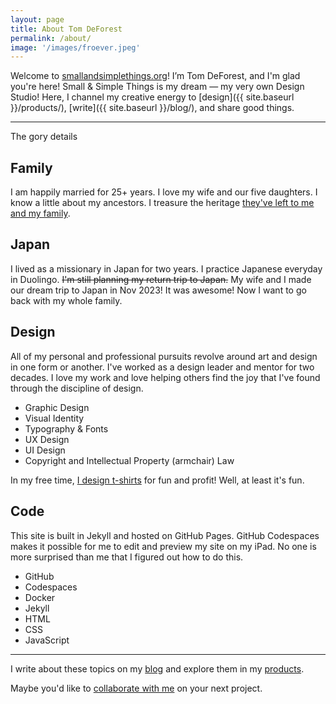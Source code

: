 ```yaml
---
layout: page
title: About Tom DeForest
permalink: /about/
image: '/images/froever.jpeg'
---
```


Welcome to [smallandsimplethings.org](https://www.smallandsimplethings.org)! I’m Tom DeForest, and I'm glad you're here! Small & Simple Things is my dream — my very own Design Studio! Here, I channel my creative energy to [design]({{ site.baseurl }}/products/), [write]({{ site.baseurl }}/blog/), and share good things.

----
<div class="about__subtitle">
   <p><i class="fa-solid fa-arrow-down"></i> The gory details</p>
</div>
<div class="container animate">
    <div class="row">
        <div class="col col-4 col-w-6 col-t-12">
            <h2>Family</h2>
            <p>I am happily married for 25+ years. I love my wife and our five daughters. I know a little about my ancestors. I treasure the heritage <a href="/project/a-walloon-family-in-america">they've left to me and my family</a>.</p>
        </div>
        <div class="col col-4 col-w-6 col-t-12">
            <h2>Japan</h2>
            <p>I lived as a missionary in Japan for two years. I practice Japanese everyday in Duolingo. <strike>I'm still planning my return trip to Japan.</strike> My wife and I made our dream trip to Japan in Nov 2023! It was awesome! Now I want to go back with my whole family.</p>
        </div>
    </div>
    <div class="row">
        <div class="col col-4 col-w-6 col-t-12">
            <h2>Design</h2>
            <p>All of my personal and professional pursuits revolve around art and design in one form or another. I've worked as a design leader and mentor for two decades. I love my work and love helping others find the joy that I've found through the discipline of design.</p>
            <ul>
                <li>Graphic Design</li>
                <li>Visual Identity</li>
                <li>Typography & Fonts</li>
                <li>UX Design</li>
                <li>UI Design</li>
                <li>Copyright and Intellectual Property (armchair) Law</li>
            </ul>
            <p>In my free time, <a href="{{ site.baseurl }}/shop/">I design t-shirts</a> for fun and profit! Well, at least it's fun.</p>
        </div>
        <div class="col col-4 col-w-6 col-t-12">
            <h2>Code</h2>
            <p>This site is built in Jekyll and hosted on GitHub Pages. GitHub Codespaces makes it possible for me to edit and preview my site on my iPad. No one is more surprised than me that I figured out how to do this.</p>
            <ul>
                <li>GitHub</li>
                <li>Codespaces</li>
                <li>Docker</li>
                <li>Jekyll</li>
                <li>HTML</li>
                <li>CSS</li>
                <li>JavaScript</li>
            </ul>
        </div>
    </div>
</div>

---

I write about these topics on my [blog]({{site.baseurl}}/blog/) and explore them in my [products]({{site.baseurl}}/products/).

Maybe you'd like to [collaborate with me](mailto:hi@smallandsimplethings.org) on your next project.